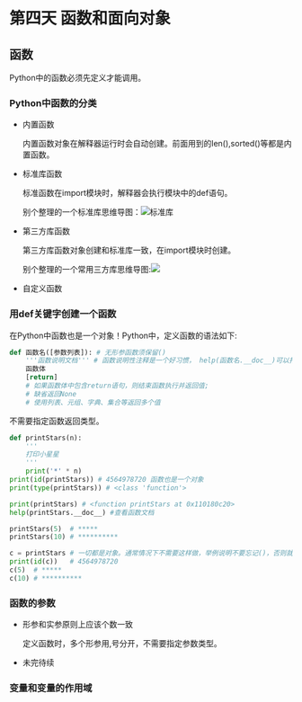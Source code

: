 # 第四天 函数和面向对象

## 函数

Python中的函数必须先定义才能调用。
### Python中函数的分类
- 内置函数
  
    内置函数对象在解释器运行时会自动创建。前面用到的len(),sorted()等都是内置函数。

- 标准库函数

    标准函数在import模块时，解释器会执行模块中的def语句。

    别个整理的一个标准库思维导图：![标准库](https://cdn.jsdelivr.net/gh/coojee2012/LearnPython/doc/stand_lib.jpeg)

- 第三方库函数

    第三方库函数对象创建和标准库一致，在import模块时创建。

    别个整理的一个常用三方库思维导图:![](https://cdn.jsdelivr.net/gh/coojee2012/LearnPython/doc/public_lib.jpeg)

- 自定义函数
  
### 用def关键字创建一个函数
在Python中函数也是一个对象！Python中，定义函数的语法如下: 
```python
def 函数名([参数列表]): # 无形参函数须保留()
    '''函数说明文档''' # 函数说明性注释是一个好习惯， help(函数名.__doc__)可以打印输出函数的文档说明
    函数体
    [return]
    # 如果函数体中包含return语句，则结束函数执行并返回值; 
    # 缺省返回None
    # 使用列表、元组、字典、集合等返回多个值

```
不需要指定函数返回类型。

```python
def printStars(n):
    '''
    打印小星星
    '''
    print('*' * n)
print(id(printStars)) # 4564978720 函数也是一个对象
print(type(printStars)) # <class 'function'>

print(printStars) # <function printStars at 0x110180c20>
help(printStars.__doc__) #查看函数文档

printStars(5)  # *****
printStars(10) # **********

c = printStars # 一切都是对象。通常情况下不需要这样做，举例说明不要忘记()，否则就是赋值操作了。
print(id(c))   # 4564978720 
c(5)  # *****
c(10) # **********
```

### 函数的参数

- 形参和实参原则上应该个数一致
    
    定义函数时，多个形参用,号分开，不需要指定参数类型。
- 未完待续

### 变量和变量的作用域

